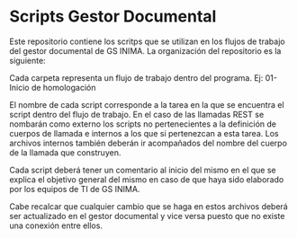 # Scripts Gestor Documental
Este repositorio contiene los scritps que se utilizan en los flujos de trabajo del gestor documental de GS INIMA.
La organización del repositorio es la siguiente:

Cada carpeta representa un flujo de trabajo dentro del programa. Ej: 01-Inicio de homologación

El nombre de cada script corresponde a la tarea en la que se encuentra el script dentro del flujo de trabajo.
En el caso de las llamadas REST se nombarán como externo los scripts no pertenecientes a la definición de cuerpos de llamada e internos a los que si pertenezcan a esta tarea.
Los archivos internos también deberán ir acompañados del nombre del cuerpo de la llamada que construyen.


Cada script deberá tener un comentario al inicio del mismo en el que se explica el objetivo general del mismo en caso de que haya sido elaborado por los equipos de TI
de GS INIMA.

Cabe recalcar que cualquier cambio que se haga en estos archivos deberá ser actualizado en el gestor documental y vice versa puesto que no existe una conexión entre ellos.
